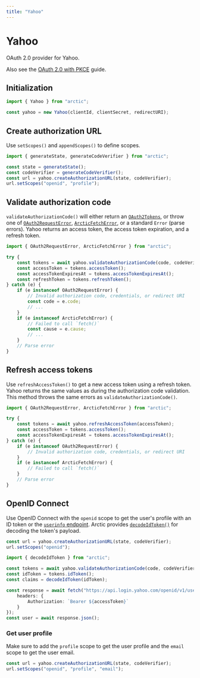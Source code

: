 ```yaml
---
title: "Yahoo"
---
```


# Yahoo

OAuth 2.0 provider for Yahoo.

Also see the [OAuth 2.0 with PKCE](/guides/oauth2-pkce) guide.

## Initialization

```ts
import { Yahoo } from "arctic";

const yahoo = new Yahoo(clientId, clientSecret, redirectURI);
```

## Create authorization URL

Use `setScopes()` and `appendScopes()` to define scopes.

```ts
import { generateState, generateCodeVerifier } from "arctic";

const state = generateState();
const codeVerifier = generateCodeVerifier();
const url = yahoo.createAuthorizationURL(state, codeVerifier);
url.setScopes("openid", "profile");
```

## Validate authorization code

`validateAuthorizationCode()` will either return an [`OAuth2Tokens`](/reference/OAuth2Tokens), or throw one of [`OAuth2RequestError`](/reference/OAuth2RequestError), [`ArcticFetchError`](/reference/ArcticFetchError), or a standard `Error` (parse errors). Yahoo returns an access token, the access token expiration, and a refresh token.

```ts
import { OAuth2RequestError, ArcticFetchError } from "arctic";

try {
	const tokens = await yahoo.validateAuthorizationCode(code, codeVerifier);
	const accessToken = tokens.accessToken();
	const accessTokenExpiresAt = tokens.accessTokenExpiresAt();
	const refreshToken = tokens.refreshToken();
} catch (e) {
	if (e instanceof OAuth2RequestError) {
		// Invalid authorization code, credentials, or redirect URI
		const code = e.code;
		// ...
	}
	if (e instanceof ArcticFetchError) {
		// Failed to call `fetch()`
		const cause = e.cause;
		// ...
	}
	// Parse error
}
```

## Refresh access tokens

Use `refreshAccessToken()` to get a new access token using a refresh token. Yahoo returns the same values as during the authorization code validation. This method throws the same errors as `validateAuthorizationCode()`.

```ts
import { OAuth2RequestError, ArcticFetchError } from "arctic";

try {
	const tokens = await yahoo.refreshAccessToken(accessToken);
	const accessToken = tokens.accessToken();
	const accessTokenExpiresAt = tokens.accessTokenExpiresAt();
} catch (e) {
	if (e instanceof OAuth2RequestError) {
		// Invalid authorization code, credentials, or redirect URI
	}
	if (e instanceof ArcticFetchError) {
		// Failed to call `fetch()`
	}
	// Parse error
}
```

## OpenID Connect

Use OpenID Connect with the `openid` scope to get the user's profile with an ID token or the [`userinfo` endpoint](https://developer.yahoo.com/sign-in-with-yahoo/#get-user-info-api). Arctic provides [`decodeIdToken()`](/reference/decodeIdToken) for decoding the token's payload.

```ts
const url = yahoo.createAuthorizationURL(state, codeVerifier);
url.setScopes("openid");
```

```ts
import { decodeIdToken } from "arctic";

const tokens = await yahoo.validateAuthorizationCode(code, codeVerifier);
const idToken = tokens.idToken();
const claims = decodeIdToken(idToken);
```

```ts
const response = await fetch("https://api.login.yahoo.com/openid/v1/userinfo", {
	headers: {
		Authorization: `Bearer ${accessToken}`
	}
});
const user = await response.json();
```

### Get user profile

Make sure to add the `profile` scope to get the user profile and the `email` scope to get the user email.

```ts
const url = yahoo.createAuthorizationURL(state, codeVerifier);
url.setScopes("openid", "profile", "email");
```

